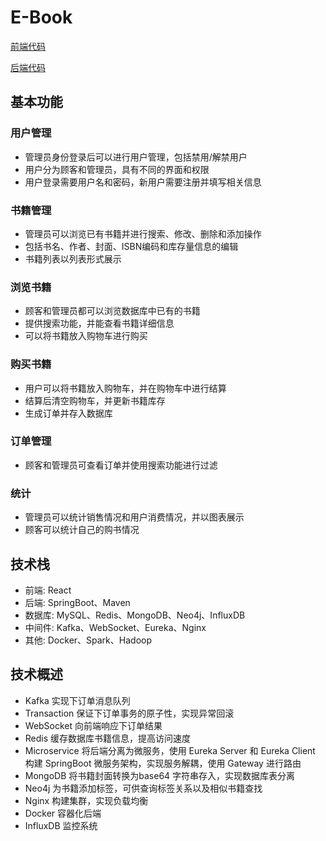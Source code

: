 # E-Book

[前端代码](https://github.com/Uric369/E-Book/tree/frontend)

[后端代码](https://github.com/Uric369/E-Book/tree/backend)

## 基本功能
### 用户管理
- 管理员身份登录后可以进行用户管理，包括禁用/解禁用户
- 用户分为顾客和管理员，具有不同的界面和权限
- 用户登录需要用户名和密码，新用户需要注册并填写相关信息

### 书籍管理
- 管理员可以浏览已有书籍并进行搜索、修改、删除和添加操作
- 包括书名、作者、封面、ISBN编码和库存量信息的编辑
- 书籍列表以列表形式展示

### 浏览书籍
- 顾客和管理员都可以浏览数据库中已有的书籍
- 提供搜索功能，并能查看书籍详细信息
- 可以将书籍放入购物车进行购买

### 购买书籍
- 用户可以将书籍放入购物车，并在购物车中进行结算
- 结算后清空购物车，并更新书籍库存
- 生成订单并存入数据库

### 订单管理
- 顾客和管理员可查看订单并使用搜索功能进行过滤

### 统计
- 管理员可以统计销售情况和用户消费情况，并以图表展示
- 顾客可以统计自己的购书情况

## 技术栈
- 前端: React
- 后端: SpringBoot、Maven
- 数据库: MySQL、Redis、MongoDB、Neo4j、InfluxDB
- 中间件: Kafka、WebSocket、Eureka、Nginx
- 其他: Docker、Spark、Hadoop

## 技术概述
- Kafka 实现下订单消息队列
- Transaction 保证下订单事务的原子性，实现异常回滚
- WebSocket 向前端响应下订单结果
- Redis 缓存数据库书籍信息，提高访问速度
- Microservice 将后端分离为微服务，使用 Eureka Server 和 Eureka Client 构建 SpringBoot 微服务架构，实现服务解耦，使用 Gateway 进行路由
- MongoDB 将书籍封面转换为base64 字符串存入，实现数据库表分离
- Neo4j 为书籍添加标签，可供查询标签关系以及相似书籍查找
- Nginx 构建集群，实现负载均衡
- Docker 容器化后端
- InfluxDB 监控系统
